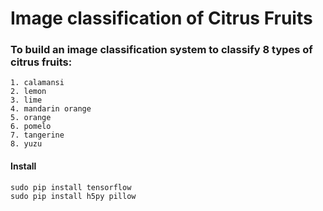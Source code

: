 # Image classification of Citrus Fruits

### To build an image classification system to classify 8 types of citrus fruits: 
~~~
1. calamansi
2. lemon
3. lime
4. mandarin orange
5. orange
6. pomelo
7. tangerine 
8. yuzu
~~~

#### Install
~~~
sudo pip install tensorflow 
sudo pip install h5py pillow 
~~~
